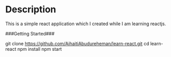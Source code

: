 # Description

This is a simple react application which I created while I am learning reactjs.

###Getting Started###

git clone https://github.com/AihaitiAbudureheman/learn-react.git
cd learn-react
npm install
npm start
